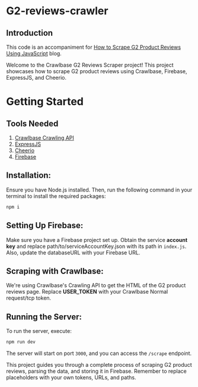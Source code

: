 # G2-reviews-crawler

## Introduction

This code is an accompaniment for [How to Scrape G2 Product Reviews Using JavaScript](https://crawlbase.com/blog/scrape-g2-reviews-using-javascript/ "Crawlbase Blog") blog.

Welcome to the Crawlbase G2 Reviews Scraper project! This project showcases how to scrape G2 product reviews using Crawlbase, Firebase, ExpressJS, and Cheerio.

# Getting Started

## Tools Needed

1. [Crawlbase Crawling API](https://crawlbase.com/crawling-api-avoid-captchas-blocks/)
2. [ExpressJS](https://www.npmjs.com/package/express/)
3. [Cheerio](https://cheerio.js.org/docs/)
4. [Firebase](https://firebase.google.com/)

## Installation:

Ensure you have Node.js installed. Then, run the following command in your terminal to install the required packages:

```bash
npm i
```

## Setting Up Firebase:

Make sure you have a Firebase project set up. Obtain the service **account key** and replace path/to/serviceAccountKey.json with its path in `index.js`. Also, update the databaseURL with your Firebase URL.

## Scraping with Crawlbase:

We're using Crawlbase's Crawling API to get the HTML of the G2 product reviews page. Replace **USER_TOKEN** with your Crawlbase Normal request/tcp token.

## Running the Server:

To run the server, execute:

```bash
npm run dev
```

The server will start on port `3000`, and you can access the `/scrape` endpoint.

This project guides you through a complete process of scraping G2 product reviews, parsing the data, and storing it in Firebase. Remember to replace placeholders with your own tokens, URLs, and paths.
